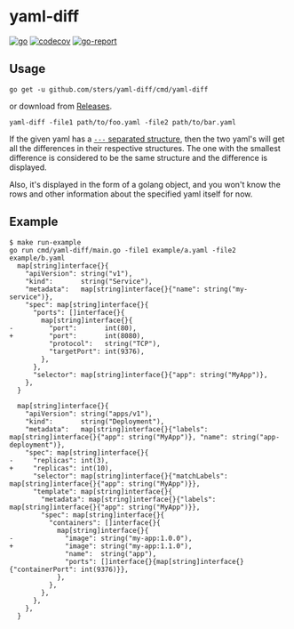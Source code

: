 # yaml-diff

[![go](https://github.com/sters/yaml-diff/workflows/Go/badge.svg)](https://github.com/sters/yaml-diff/actions?query=workflow%3AGo)
[![codecov](https://codecov.io/gh/sters/yaml-diff/branch/main/graph/badge.svg)](https://codecov.io/gh/sters/yaml-diff)
[![go-report](https://goreportcard.com/badge/github.com/sters/yaml-diff)](https://goreportcard.com/report/github.com/sters/yaml-diff)

## Usage

```
go get -u github.com/sters/yaml-diff/cmd/yaml-diff
```
or download from [Releases](https://github.com/sters/yaml-diff/releases).

```
yaml-diff -file1 path/to/foo.yaml -file2 path/to/bar.yaml
```

If the given yaml has a [`---` separated structure](https://yaml.org/spec/1.2/spec.html#id2760395), then the two yaml's will get all the differences in their respective structures. The one with the smallest difference is considered to be the same structure and the difference is displayed.

Also, it's displayed in the form of a golang object, and you won't know the rows and other information about the specified yaml itself for now.

## Example

```text
$ make run-example
go run cmd/yaml-diff/main.go -file1 example/a.yaml -file2 example/b.yaml
  map[string]interface{}{
    "apiVersion": string("v1"),
    "kind":       string("Service"),
    "metadata":   map[string]interface{}{"name": string("my-service")},
    "spec": map[string]interface{}{
      "ports": []interface{}{
        map[string]interface{}{
-         "port":       int(80),
+         "port":       int(8080),
          "protocol":   string("TCP"),
          "targetPort": int(9376),
        },
      },
      "selector": map[string]interface{}{"app": string("MyApp")},
    },
  }

  map[string]interface{}{
    "apiVersion": string("apps/v1"),
    "kind":       string("Deployment"),
    "metadata":   map[string]interface{}{"labels": map[string]interface{}{"app": string("MyApp")}, "name": string("app-deployment")},
    "spec": map[string]interface{}{
-     "replicas": int(3),
+     "replicas": int(10),
      "selector": map[string]interface{}{"matchLabels": map[string]interface{}{"app": string("MyApp")}},
      "template": map[string]interface{}{
        "metadata": map[string]interface{}{"labels": map[string]interface{}{"app": string("MyApp")}},
        "spec": map[string]interface{}{
          "containers": []interface{}{
            map[string]interface{}{
-             "image": string("my-app:1.0.0"),
+             "image": string("my-app:1.1.0"),
              "name":  string("app"),
              "ports": []interface{}{map[string]interface{}{"containerPort": int(9376)}},
            },
          },
        },
      },
    },
  }
```
